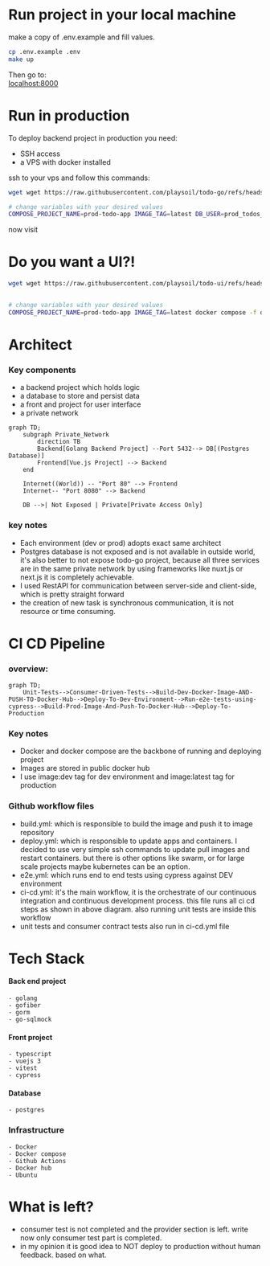# Run project in your local machine

make a copy of .env.example and fill values.

```bash
cp .env.example .env
make up
```

Then go to:  
[localhost:8000](http://localhost:8000)

# Run in production

To deploy backend project in production you need:

- SSH access
- a VPS with docker installed

ssh to your vps and follow this commands:

```bash
wget wget https://raw.githubusercontent.com/playsoil/todo-go/refs/heads/master/docker-compose-prod.yml

# change variables with your desired values
COMPOSE_PROJECT_NAME=prod-todo-app IMAGE_TAG=latest DB_USER=prod_todos_user DB_PASSWORD=prod_todos_pass DB_NAME=prod_todos APP_PORT=8080 docker compose -f docker-compose-prod.yml up -d

```

now visit

# Do you want a UI?!

```bash
wget wget https://raw.githubusercontent.com/playsoil/todo-ui/refs/heads/master/docker-compose-prod.yml -O  docker-compose-prod-ui.yml


# change variables with your desired values
COMPOSE_PROJECT_NAME=prod-todo-app IMAGE_TAG=latest docker compose -f docker-compose-prod-ui.yml up -d

```

# Architect

### Key components

- a backend project which holds logic
- a database to store and persist data
- a front and project for user interface
- a private network

```mermaid
graph TD;
    subgraph Private_Network
        direction TB
        Backend[Golang Backend Project] --Port 5432--> DB[(Postgres Database)]
        Frontend[Vue.js Project] --> Backend
    end

    Internet((World)) -- "Port 80" --> Frontend
    Internet-- "Port 8080" --> Backend

    DB -->| Not Exposed | Private[Private Access Only]

```

### key notes

- Each environment (dev or prod) adopts exact same architect
- Postgres database is not exposed and is not available in outside world, it's also better to not expose todo-go project, because all three services are in the same private network by using frameworks like nuxt.js or next.js it is completely achievable.
- I used RestAPI for communication between server-side and client-side, which is pretty straight forward
- the creation of new task is synchronous communication, it is not resource or time consuming.

# CI CD Pipeline

### overview:

```mermaid
graph TD;
    Unit-Tests-->Consumer-Driven-Tests-->Build-Dev-Docker-Image-AND-PUSH-TO-Docker-Hub-->Deploy-To-Dev-Environment-->Run-e2e-tests-using-cypress-->Build-Prod-Image-And-Push-To-Docker-Hub-->Deploy-To-Production
```

### Key notes

- Docker and docker compose are the backbone of running and deploying project
- Images are stored in public docker hub
- I use image:dev tag for dev environment and image:latest tag for production

### Github workflow files

- build.yml: which is responsible to build the image and push it to image repository
- deploy.yml: which is responsible to update apps and containers. I decided to use very simple ssh commands to update pull images and restart containers. but there is other options like swarm, or for large scale projects maybe kubernetes can be an option.
- e2e.yml: which runs end to end tests using cypress against DEV environment
- ci-cd.yml: it's the main workflow, it is the orchestrate of our continuous integration and continuous development process. this file runs all ci cd steps as shown in above diagram. also running unit tests are inside this workflow
- unit tests and consumer contract tests also run in ci-cd.yml file

# Tech Stack

#### Back end project

    - golang
    - gofiber
    - gorm
    - go-sqlmock

#### Front project

    - typescript
    - vuejs 3
    - vitest
    - cypress

#### Database

    - postgres

### Infrastructure

    - Docker
    - Docker compose
    - Github Actions
    - Docker hub
    - Ubuntu

# What is left?

- consumer test is not completed and the provider section is left. write now only consumer test part is completed.
- in my opinion it is good idea to NOT deploy to production without human feedback. based on what.
